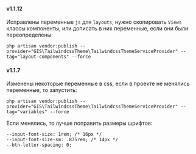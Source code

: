 #### v1.1.12

Исправлены переменные `js` для `layouts`, нужно скопировать `Views` классы компоненты, или дописать в них переменные, если они были переопределены:
    
    php artisan vendor:publish --provider="GIS\TailwindcssTheme\TailwindcssThemeServiceProvider" --tag="layout-components" --force

#### v1.1.7

Изменены некоторые переменные в css, если в проекте не менялись переменные, то запустить:
    
    php artisan vendor:publish --provider="GIS\TailwindcssTheme\TailwindcssThemeServiceProvider" --tag="variables" --force

Если менялись, то лучше поправить размеры шрифтов: 
    
    --input-font-size: 1rem; /* 16px */
    --input-font-size-sm: .875rem; /* 14px */
    --btn-letter-spacing: 0;
